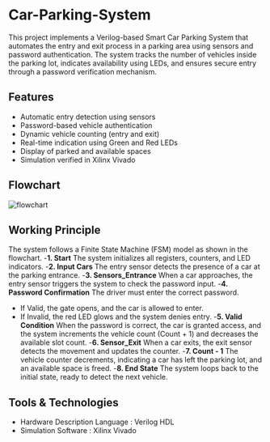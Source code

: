 # Car-Parking-System
This project implements a Verilog-based Smart Car Parking System that automates the entry and exit process in a parking area using sensors and password authentication.
The system tracks the number of vehicles inside the parking lot, indicates availability using LEDs, and ensures secure entry through a password verification mechanism.

## Features
- Automatic entry detection using sensors
- Password-based vehicle authentication
- Dynamic vehicle counting (entry and exit)
- Real-time indication using Green and Red LEDs
- Display of parked and available spaces
- Simulation verified in Xilinx Vivado

## Flowchart
![flowchart](https://github.com/user-attachments/assets/bd7d5783-5b65-4677-b67b-569b71936887)

## Working Principle
The system follows a Finite State Machine (FSM) model as shown in the flowchart.
-**1. Start**
The system initializes all registers, counters, and LED indicators.
-**2. Input Cars**
The entry sensor detects the presence of a car at the parking entrance.
-**3. Sensors_Entrance**
When a car approaches, the entry sensor triggers the system to check the password input.
-**4. Password Confirmation**
The driver must enter the correct password.
- If Valid, the gate opens, and the car is allowed to enter.
- If Invalid, the red LED glows and the system denies entry.
-**5. Valid Condition**
When the password is correct, the car is granted access, and the system increments the vehicle count (Count + 1) and decreases the available slot count.
-**6. Sensor_Exit**
When a car exits, the exit sensor detects the movement and updates the counter.
-**7. Count - 1**
The vehicle counter decrements, indicating a car has left the parking lot, and an available space is freed.
-**8. End State**
The system loops back to the initial state, ready to detect the next vehicle.

## Tools & Technologies

- Hardware Description Language :	Verilog HDL
- Simulation Software :	Xilinx Vivado
